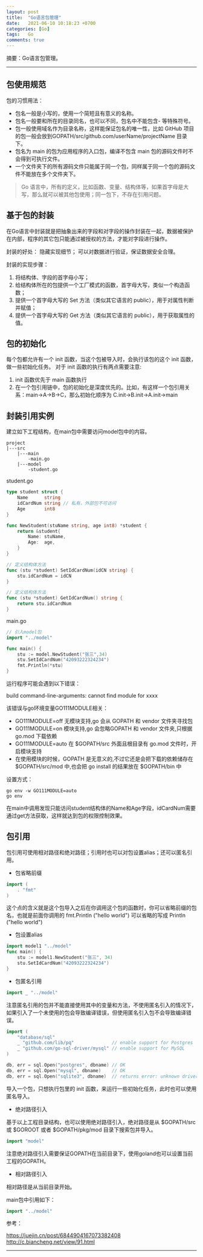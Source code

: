 ```yaml
---
layout: post
title:  "Go语言包管理"
date:   2021-06-10 10:18:23 +0700
categories: [Go]
tags:   Go
comments: true
---
```


摘要：Go语言包管理。

------

## 包使用规范

包的习惯用法：
* 包名一般是小写的，使用一个简短且有意义的名称。
* 包名一般要和所在的目录同名，也可以不同，包名中不能包含- 等特殊符号。
* 包一般使用域名作为目录名称，这样能保证包名的唯一性，比如 GitHub 项目的包一般会放到GOPATH/src/github.com/userName/projectName 目录下。
* 包名为 main 的包为应用程序的入口包，编译不包含 main 包的源码文件时不会得到可执行文件。
* 一个文件夹下的所有源码文件只能属于同一个包，同样属于同一个包的源码文件不能放在多个文件夹下。

> Go 语言中，所有的定义，比如函数、变量、结构体等，如果首字母是大写，那么就可以被其他包使用；同一包下，不存在引用问题。

## 基于包的封装
在Go语言中封装就是把抽象出来的字段和对字段的操作封装在一起，数据被保护在内部，程序的其它包只能通过被授权的方法，才能对字段进行操作。

封装的好处：
隐藏实现细节；
可以对数据进行验证，保证数据安全合理。

封装的实现步骤：
1. 将结构体、字段的首字母小写；
2. 给结构体所在的包提供一个工厂模式的函数，首字母大写，类似一个构造函数；
3. 提供一个首字母大写的 Set 方法（类似其它语言的 public），用于对属性判断并赋值；
4. 提供一个首字母大写的 Get 方法（类似其它语言的 public），用于获取属性的值。

## 包的初始化

每个包都允许有一个 init 函数，当这个包被导入时，会执行该包的这个 init 函数，做一些初始化任务。
对于 init 函数的执行有两点需要注意:
1. init 函数优先于 main 函数执行
2. 在一个包引用链中，包的初始化是深度优先的。比如，有这样一个包引用关系：main→A→B→C，那么初始化顺序为
C.init→B.init→A.init→main


## 封装引用实例

建立如下工程结构，在main包中需要访问model包中的内容。

```
project
|---src
    |---main
        -main.go
    |---model
        -student.go
```

student.go

``` go
type student struct {
	Name      string
	idCardNum string // 私有，外部包不可访问
	Age       int8
}

func NewStudent(stuName string, age int8) *student {
	return &student{
		Name: stuName,
		Age:  age,
	}
}

// 定义结构体方法
func (stu *student) SetIdCardNum(idCN string) {
	stu.idCardNum = idCN
}

// 定义结构体方法
func (stu *student) GetIdCardNum() string {
	return stu.idCardNum
}
```

main.go

``` go
// 引入model包
import "../model"

func main() {
	stu := model.NewStudent("张三",34)
	stu.SetIdCardNum("42093222324234")
	fmt.Println(*stu)
}
```

运行程序可能会遇到以下错误：

build command-line-arguments: cannot find module for xxxx

该错误与go环境变量GO111MODULE相关：
* GO111MODULE=off 无模块支持,go 会从 GOPATH 和 vendor 文件夹寻找包
* GO111MODULE=on 模块支持,go 会忽略GOPATH 和 vendor 文件夹,只根据 go.mod 下载依赖
* GO111MODULE=auto 在 $GOPATH/src 外面且根目录有 go.mod 文件时，开启模块支持
* 在使用模块的时候，GOPATH 是无意义的,不过它还是会把下载的依赖储存在 $GOPATH/src/mod 中,也会把 go install 的结果放在 $GOPATH/bin 中

设置方式：

``` 
go env -w GO111MODULE=auto
go env
```

在main中调用发现只能访问student结构体的Name和Age字段，idCardNum需要通过get方法获取，这样就达到包的权限控制效果。



## 包引用

包引用可使用相对路径和绝对路径；引用时也可以对包设置alias；还可以匿名引用。

* 包省略前缀

``` go
import (
    . "fmt"
)
```
这个点的含义就是这个包导入之后在你调用这个包的函数时，你可以省略前缀的包名，也就是前面你调用的 fmt.Println ("hello world") 可以省略的写成 Println ("hello world")


* 包设置alias

``` go
import model1 "../model"
func main() {
	stu := model1.NewStudent("张三", 34)
	stu.SetIdCardNum("42093222324234")
}
```

* 包匿名引用

``` go
import _ "../model"
```

注意匿名引用的包并不能直接使用其中的变量和方法，不使用匿名引入的情况下，如果引入了一个未使用的包会导致编译错误，但使用匿名引入包不会导致编译错误。

``` go
import (
    "database/sql"
    _ "github.com/lib/pq"              // enable support for Postgres
    _ "github.com/go-sql-driver/mysql" // enable support for MySQL
)

db, err = sql.Open("postgres", dbname) // OK
db, err = sql.Open("mysql", dbname)    // OK
db, err = sql.Open("sqlite3", dbname)  // returns error: unknown driver "sqlite3"
```


导入一个包，只想执行包里的 init 函数，来运行一些初始化任务，此时也可以使用匿名导入。

* 绝对路径引入

基于以上工程目录结构，也可以使用绝对路径引入，绝对路径是从 $GOPATH/src 或 $GOROOT 或者 $GOPATH/pkg/mod 目录下搜索包并导入。

```go
import "model"
```

注意绝对路径引入需要保证GOPATH在当前目录下，使用goland也可以设置当前工程的GOPATH。

* 相对路径引入

相对路径是从当前目录开始。

main包中引用如下：

``` go
import "../model"
```

参考：

<https://juejin.cn/post/6844904167073382408>
<http://c.biancheng.net/view/91.html>

------